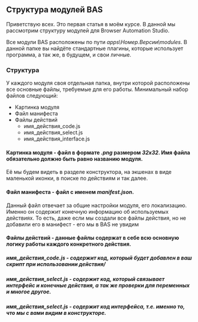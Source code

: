 ## Структура модулей BAS

Приветствую всех.
Это первая статья в моём курсе. В данной мы рассмотрим структуру модулей для Browser Automation Studio.

Все модули BAS расположены по пути _apps\Номер.Версии\modules_.
В данной папке вы найдёте стандартные плагины, которые использует программа, а так же, в будущем, и свои личные.

### Структура

У каждого модуля своя отдельная папка, внутри которой расположены все основные файлы, требуемые для его работы.
Минимальный набор файлов следующий:
- Картинка модуля
- Файл манифеста
- Файлы действий
  - имя_действия_code.js
  - имя_действия_select.js
  - имя_действия_interface.js
    
#### **Картинка модуля** - файл в формате _.png_ размером _32x32_. Имя файла обязательно должно быть равно названию модуля.
Её мы будем видеть в разделе конструктора, на экшенах в виде маленькой иконки, в поиске по действиям и так далее.

#### **Файл манифеста** - файл с именем _manifest.json_.
Данный файл отвечает за общие настройки модуля, его локализацию.
Именно он содержит конечную информацию об используемых действиях.
То есть, даже если мы создали все файлы действия, но не добавили его в манифест - его мы в BAS не увидим

#### **Файлы действий** - данные файлы содержат в себе всю основную логику работы каждого конкретного действия.

##### _имя_действия_code.js_ - содержит код, который будет добавлен в ваш скрипт при использовании действия/

##### _имя_действия_select.js_ - содержит код, который связывает интерфейс и конечные действия, а так же проверки для переменных и многое другое.

##### _имя_действия_select.js_ - содержит код интерфейса, т.е. именно то, что мы с вами видим в конструкторе.
